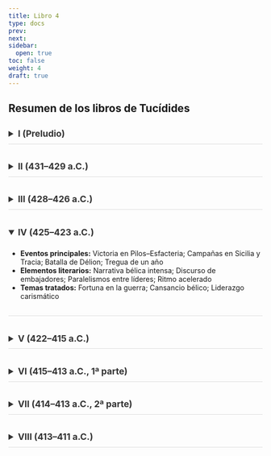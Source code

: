 ```yaml
---
title: Libro 4
type: docs
prev: 
next: 
sidebar:
  open: true
toc: false
weight: 4
draft: true
---
```


<style>
 /* Acordeones minimalistas con animación, sin flechas */

/* Contenedor del details */
details {
  overflow: hidden;
  transition: max-height 0.6s ease, padding 0.4s ease;
  max-height: 2.8rem; /* altura inicial cerrada */
  border-bottom: 1px solid #ddd;
  margin-bottom: 1.5rem;
}

/* Cuando está abierto */
details[open] {
  max-height: 1000px; /* suficiente para expandir contenido */
  padding-bottom: 1rem;
}

/* Estilo del título (summary) */
summary {
  font-weight: 600;
  font-size: 1.1rem;
  cursor: pointer;
  padding: 0.6rem 0;
  color: #333;
  transition: color 0.3s ease, padding-left 0.3s ease;
}

/* Efecto hover en el título */
summary:hover {
  color: #007acc;
  padding-left: 0.5rem;
}

/* Opcional: eliminar triángulo nativo (compatibilidad) */
summary::-webkit-details-marker {
  display: none;
}

</style>

## Resumen de los libros de Tucídides

<details>
<summary><strong>I (Preludio)</strong></summary>
<ul>
<li><strong>Eventos principales:</strong> Antecedentes míticos y <em>Arqueología</em>; Conflictos de Córcira y Potidea; Congreso de Esparta; Preparativos para la guerra (432–431 a.C.)</li>
<li><strong>Elementos literarios:</strong> Digresiones; Pentecontecia; Discursos programáticos; Declaración de método histórico</li>
<li><strong>Temas tratados:</strong> Causa profunda de la guerra; Tensión entre poder y justicia; Fundación de la historiografía crítica; Ascenso del imperialismo ateniense</li>
</ul>
</details>

<details>
<summary><strong>II (431–429 a.C.)</strong></summary>
<ul>
<li><strong>Eventos principales:</strong> Inicio de la guerra; Invasiones del Ática; Defensa tras los muros; Peste en Atenas; Muerte de Pericles; Asedio de Platea; Batallas navales en Naupacto</li>
<li><strong>Elementos literarios:</strong> Funeral de Pericles; Descripciones vívidas de la peste; Estructura anular verano/invierno</li>
<li><strong>Temas tratados:</strong> Democracia idealizada vs. crisis social; Liderazgo racional vs. masas emocionales; Impacto de la <em>týche</em>; Miedo y superstición</li>
</ul>
</details>

<details>
<summary><strong>III (428–426 a.C.)</strong></summary>
<ul>
<li><strong>Eventos principales:</strong> Revuelta de Mitilene; Debate sobre castigo; Caída de Platea; Guerra civil en Córcira; Terremotos y peste</li>
<li><strong>Elementos literarios:</strong> Debate Cleón–Diódoto; Digresión sobre <em>stasis</em>; Contrastes dramáticos Platea vs. Mitilene</li>
<li><strong>Temas tratados:</strong> Justicia vs. conveniencia; Corrupción moral en guerras civiles; Odio político; Clemencia vs. severidad</li>
</ul>
</details>

<details open>
<summary><strong>IV (425–423 a.C.)</strong></summary>
<ul>
<li><strong>Eventos principales:</strong> Victoria en Pilos–Esfacteria; Campañas en Sicilia y Tracia; Batalla de Délion; Tregua de un año</li>
<li><strong>Elementos literarios:</strong> Narrativa bélica intensa; Discurso de embajadores; Paralelismos entre líderes; Ritmo acelerado</li>
<li><strong>Temas tratados:</strong> Fortuna en la guerra; Cansancio bélico; Liderazgo carismático</li>
</ul>
</details>

<details>
<summary><strong>V (422–415 a.C.)</strong></summary>
<ul>
<li><strong>Eventos principales:</strong> Batalla de Anfípolis; Paz de Nicias; Guerra fría; Ruptura y conquista de Melos</li>
<li><strong>Elementos literarios:</strong> Documento: tratado de paz; <em>Diálogo de Melos</em> dramatizado</li>
<li><strong>Temas tratados:</strong> Realismo político extremo; Hybris imperial; Diplomacia fallida</li>
</ul>
</details>

<details>
<summary><strong>VI (415–413 a.C., 1ª parte)</strong></summary>
<ul>
<li><strong>Eventos principales:</strong> Expedición a Sicilia; Debate Nicias–Alcibíades; Escándalo de las hermas; Asedio inicial de Siracusa</li>
<li><strong>Elementos literarios:</strong> Discursos estratégicos; Descripción épica de la partida; Intrigas políticas</li>
<li><strong>Temas tratados:</strong> Ambición expansionista; Prudencia vs. audacia; Influencia de líderes</li>
</ul>
</details>

<details>
<summary><strong>VII (414–413 a.C., 2ª parte)</strong></summary>
<ul>
<li><strong>Eventos principales:</strong> Batallas alrededor de Siracusa; Derrota naval; Retirada terrestre; Catástrofe final</li>
<li><strong>Elementos literarios:</strong> Narrativa trágica; Carta de Nicias; Descripción vívida del desastre</li>
<li><strong>Temas tratados:</strong> Castigo a la hybris; Superstición; Sufrimiento humano</li>
</ul>
</details>

<details>
<summary><strong>VIII (413–411 a.C.)</strong></summary>
<ul>
<li><strong>Eventos principales:</strong> Rebeliones de aliados; Intervención persa; Golpe de los Cuatrocientos; Batallas en el Helesponto</li>
<li><strong>Elementos literarios:</strong> Narración paralela (política y militar); Sin discursos; Final abierto</li>
<li><strong>Temas tratados:</strong> Resiliencia; Guerra civil; Influencia externa; Crisis existencial de Atenas</li>
</ul>
</details>